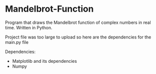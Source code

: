 # Mandelbrot-Function

Program that draws the Mandelbrot function of complex numbers in real time. Written in Python.

Project file was too large to upload so here are the dependencies for the main.py file

Dependencies:
- Matplotlib and its dependencies
- Numpy
